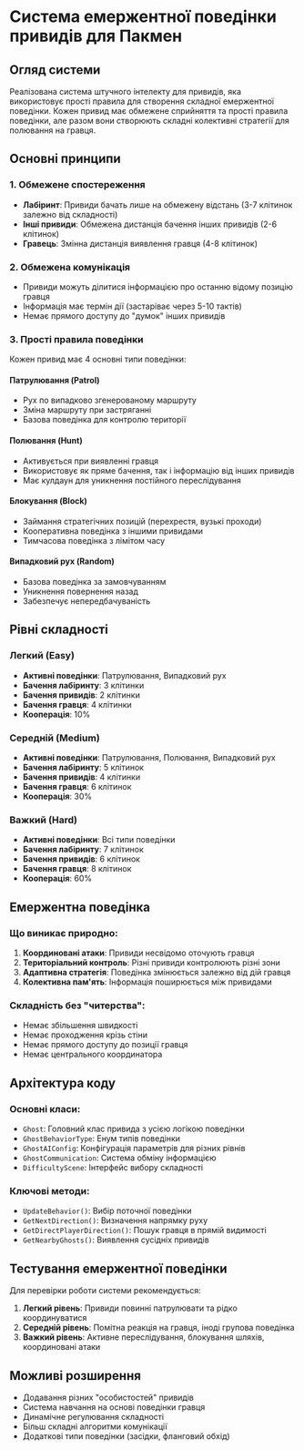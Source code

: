 # Система емержентної поведінки привидів для Пакмен

## Огляд системи

Реалізована система штучного інтелекту для привидів, яка використовує прості правила для створення складної емержентної поведінки. Кожен привид має обмежене сприйняття та прості правила поведінки, але разом вони створюють складні колективні стратегії для полювання на гравця.

## Основні принципи

### 1. Обмежене спостереження
- **Лабіринт**: Привиди бачать лише на обмежену відстань (3-7 клітинок залежно від складності)
- **Інші привиди**: Обмежена дистанція бачення інших привидів (2-6 клітинок)
- **Гравець**: Змінна дистанція виявлення гравця (4-8 клітинок)

### 2. Обмежена комунікація
- Привиди можуть ділитися інформацією про останню відому позицію гравця
- Інформація має термін дії (застаріває через 5-10 тактів)
- Немає прямого доступу до "думок" інших привидів

### 3. Прості правила поведінки
Кожен привид має 4 основні типи поведінки:

#### Патрулювання (Patrol)
- Рух по випадково згенерованому маршруту
- Зміна маршруту при застряганні
- Базова поведінка для контролю території

#### Полювання (Hunt)
- Активується при виявленні гравця
- Використовує як пряме бачення, так і інформацію від інших привидів
- Має кулдаун для уникнення постійного переслідування

#### Блокування (Block)
- Займання стратегічних позицій (перехрестя, вузькі проходи)
- Кооперативна поведінка з іншими привидами
- Тимчасова поведінка з лімітом часу

#### Випадковий рух (Random)
- Базова поведінка за замовчуванням
- Уникнення повернення назад
- Забезпечує непередбачуваність

## Рівні складності

### Легкий (Easy)
- **Активні поведінки**: Патрулювання, Випадковий рух
- **Бачення лабіринту**: 3 клітинки
- **Бачення привидів**: 2 клітинки  
- **Бачення гравця**: 4 клітинки
- **Кооперація**: 10%

### Середній (Medium)
- **Активні поведінки**: Патрулювання, Полювання, Випадковий рух
- **Бачення лабіринту**: 5 клітинок
- **Бачення привидів**: 4 клітинки
- **Бачення гравця**: 6 клітинок
- **Кооперація**: 30%

### Важкий (Hard)
- **Активні поведінки**: Всі типи поведінки
- **Бачення лабіринту**: 7 клітинок
- **Бачення привидів**: 6 клітинок
- **Бачення гравця**: 8 клітинок
- **Кооперація**: 60%

## Емержентна поведінка

### Що виникає природно:
1. **Координовані атаки**: Привиди несвідомо оточують гравця
2. **Територіальний контроль**: Різні привиди контролюють різні зони
3. **Адаптивна стратегія**: Поведінка змінюється залежно від дій гравця
4. **Колективна пам'ять**: Інформація поширюється між привидами

### Складність без "читерства":
- Немає збільшення швидкості
- Немає проходження крізь стіни
- Немає прямого доступу до позиції гравця
- Немає центрального координатора

## Архітектура коду

### Основні класи:
- `Ghost`: Головний клас привида з усією логікою поведінки
- `GhostBehaviorType`: Енум типів поведінки
- `GhostAIConfig`: Конфігурація параметрів для різних рівнів
- `GhostCommunication`: Система обміну інформацією
- `DifficultyScene`: Інтерфейс вибору складності

### Ключові методи:
- `UpdateBehavior()`: Вибір поточної поведінки
- `GetNextDirection()`: Визначення напрямку руху
- `GetDirectPlayerDirection()`: Пошук гравця в прямій видимості
- `GetNearbyGhosts()`: Виявлення сусідніх привидів

## Тестування емержентної поведінки

Для перевірки роботи системи рекомендується:

1. **Легкий рівень**: Привиди повинні патрулювати та рідко координуватися
2. **Середній рівень**: Помітна реакція на гравця, іноді групова поведінка
3. **Важкий рівень**: Активне переслідування, блокування шляхів, координовані атаки

## Можливі розширення

- Додавання різних "особистостей" привидів
- Система навчання на основі поведінки гравця  
- Динамічне регулювання складності
- Більш складні алгоритми комунікації
- Додаткові типи поведінки (засідки, фланговий обхід)
